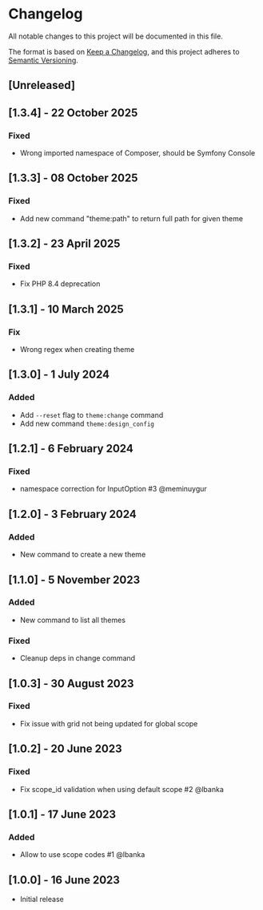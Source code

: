 # Changelog
All notable changes to this project will be documented in this file.

The format is based on [Keep a Changelog](https://keepachangelog.com/en/1.0.0/),
and this project adheres to [Semantic Versioning](https://semver.org/spec/v2.0.0.html).

## [Unreleased]

## [1.3.4] - 22 October 2025
### Fixed
- Wrong imported namespace of Composer, should be Symfony Console

## [1.3.3] - 08 October 2025
### Fixed
- Add new command "theme:path" to return full path for given theme

## [1.3.2] - 23 April 2025
### Fixed
- Fix PHP 8.4 deprecation

## [1.3.1] - 10 March 2025
### Fix
- Wrong regex when creating theme

## [1.3.0] - 1 July 2024
### Added
- Add `--reset` flag to `theme:change` command
- Add new command `theme:design_config`

## [1.2.1] - 6 February 2024
### Fixed
- namespace correction for InputOption #3 @meminuygur

## [1.2.0] - 3 February 2024
### Added
- New command to create a new theme

## [1.1.0] - 5 November 2023
### Added
- New command to list all themes

### Fixed
- Cleanup deps in change command

## [1.0.3] - 30 August 2023
### Fixed
- Fix issue with grid not being updated for global scope

## [1.0.2] - 20 June 2023
### Fixed
- Fix scope_id validation when using default scope #2 @lbanka

## [1.0.1] - 17 June 2023
### Added
- Allow to use scope codes #1 @lbanka

## [1.0.0] - 16 June 2023
- Initial release
